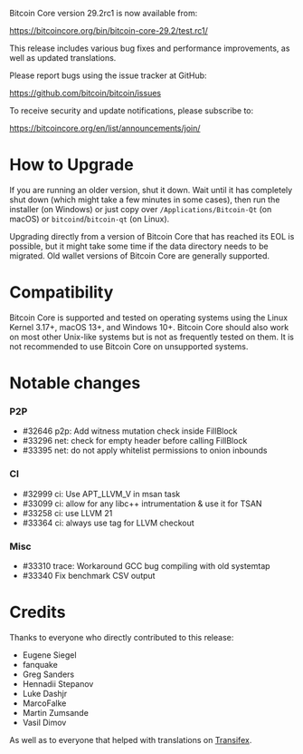 Bitcoin Core version 29.2rc1 is now available from:

  <https://bitcoincore.org/bin/bitcoin-core-29.2/test.rc1/>

This release includes various bug fixes and performance
improvements, as well as updated translations.

Please report bugs using the issue tracker at GitHub:

  <https://github.com/bitcoin/bitcoin/issues>

To receive security and update notifications, please subscribe to:

  <https://bitcoincore.org/en/list/announcements/join/>

How to Upgrade
==============

If you are running an older version, shut it down. Wait until it has completely
shut down (which might take a few minutes in some cases), then run the
installer (on Windows) or just copy over `/Applications/Bitcoin-Qt` (on macOS)
or `bitcoind`/`bitcoin-qt` (on Linux).

Upgrading directly from a version of Bitcoin Core that has reached its EOL is
possible, but it might take some time if the data directory needs to be migrated. Old
wallet versions of Bitcoin Core are generally supported.

Compatibility
==============

Bitcoin Core is supported and tested on operating systems using the
Linux Kernel 3.17+, macOS 13+, and Windows 10+. Bitcoin
Core should also work on most other Unix-like systems but is not as
frequently tested on them. It is not recommended to use Bitcoin Core on
unsupported systems.

Notable changes
===============

### P2P

- #32646 p2p: Add witness mutation check inside FillBlock
- #33296 net: check for empty header before calling FillBlock
- #33395 net: do not apply whitelist permissions to onion inbounds

### CI

- #32999 ci: Use APT_LLVM_V in msan task
- #33099 ci: allow for any libc++ intrumentation & use it for TSAN
- #33258 ci: use LLVM 21
- #33364 ci: always use tag for LLVM checkout

### Misc

- #33310 trace: Workaround GCC bug compiling with old systemtap
- #33340 Fix benchmark CSV output

Credits
=======

Thanks to everyone who directly contributed to this release:

- Eugene Siegel
- fanquake
- Greg Sanders
- Hennadii Stepanov
- Luke Dashjr
- MarcoFalke
- Martin Zumsande
- Vasil Dimov

As well as to everyone that helped with translations on
[Transifex](https://explore.transifex.com/bitcoin/bitcoin/).
